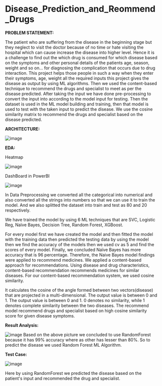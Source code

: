 # Disease_Prediction_and_Reommend_Drugs


**PROBLEM STATEMENT:**

The patient who are suffering from the disease in the beginning stage but they neglect to visit the doctor because of no time or hate visiting the hospital which can cause increase the disease into higher level. Hence it is a challenge to find out the which drug is consumed for which disease based on the symptoms and other personal details of the patients age, season, weight and so on... for diagnosing the complication that occurs due to drug interaction.
This project helps those people in such a way when they enter their symptoms, age, weight all the required inputs this project gives the disease as output by using ML algorithms. Then we used the content-based technique to recommend the drugs and specialist to meet as per the disease predicted. After taking the input we have done pre-processing to convert the input into according to the model input for testing. Then the dataset is used in the ML model building and training, then that model is used to test with the taken input to predict the disease. We use the cosine similarity matrix to recommend the drugs and specialist based on the disease predicted.


**ARCHITECTURE:**

![image](https://github.com/Vedavathi-nalla/Disease_Prediction_and_Reommend_Drugs/assets/68542087/f4de820c-b27e-4ec0-a323-e4857050fb22)


**EDA:**

Heatmap

![image](https://github.com/Vedavathi-nalla/Disease_Prediction_and_Reommend_Drugs/assets/68542087/3d573abe-a802-4c18-936b-0db26c57e8f7)



DashBoard in PowerBI

![image](https://github.com/Vedavathi-nalla/Disease_Prediction_and_Reommend_Drugs/assets/68542087/868b70c0-fcb8-4a8d-a629-1014eebd870d)



In Data Preprocessing we converted all the categorical into numerical and also converted all the strings into numbers so that we can use it to train the model. And we also splitted the dataset into train and test as 80 and 20 respectively.

We have trained the model by using 6 ML techniques that are SVC, Logistic Reg, Naïve Bayes, Decision Tree, Random Forest, XGBoost. 

For every model first we have created the model and then fitted the model with the training data then predicted the testing data by using the model then we find the accuracy of the models then we used cv as 5 and find the scores of every model. Finally, we concluded Naïve Bayes has more accuracy that is 96 percentage. Therefore, the Naive Bayes model findings were applied to recommend medicines. We applied a content-based approach for recommendations. Using disease and drug characteristics, content-based recommendation recommends medicines for similar diseases. For our content-based recommendation system, we used cosine similarity.

It calculates the cosine of the angle formed between two vectors(disease) that are projected in a multi-dimensional. The output value is between 0 and 1.
The output value is between 0 and 1. 0 denotes no similarity, while 1 denotes complete similarity between the two diseases. The recommend model recommend drugs and specialist based on high cosine similarity score for given disease symptoms.  


**Result Analysis:**

![image](https://github.com/Vedavathi-nalla/Disease_Prediction_and_Reommend_Drugs/assets/68542087/04772455-a795-4a3a-982e-6cc00f1708e0)
Based on the above picture we concluded to use RandomForest because it has 99% accuracy where as other has lesser than 80%. So to predict the disease we used Random Forest ML Algorithm.


**Test Case:**

![image](https://github.com/Vedavathi-nalla/Disease_Prediction_and_Reommend_Drugs/assets/68542087/23058c0b-cbd5-4efc-8885-62fc75bbe651)

Here by using RandomForest we predicted the disease based on the patient's input and recommended the drug and specialist.

